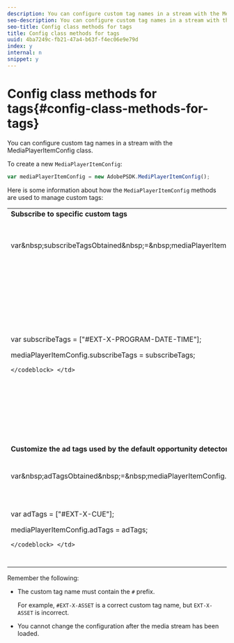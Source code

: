 ```yaml
---
description: You can configure custom tag names in a stream with the MediaPlayerItemConfig class.
seo-description: You can configure custom tag names in a stream with the MediaPlayerItemConfig class.
seo-title: Config class methods for tags
title: Config class methods for tags
uuid: 4ba7249c-fb21-47a4-b63f-f4ec06e9e79d
index: y
internal: n
snippet: y
---
```


# Config class methods for tags{#config-class-methods-for-tags}

You can configure custom tag names in a stream with the MediaPlayerItemConfig class.

To create a new `MediaPlayerItemConfig`: 

```js
var mediaPlayerItemConfig = new AdobePSDK.MediPlayerItemConfig();
```

Here is some information about how the `MediaPlayerItemConfig` methods are used to manage custom tags:  

<table id="table_0AC0973497144DDAB05726E3F031ACD1"> 
 <tbody> 
  <tr> 
   <td colspan="2"> <b>Subscribe to specific custom tags</b> </td> 
  </tr> 
  <tr> 
   <td colname="col1"> 
    <codeblock class="syntax javascript">
      var&amp;nbsp;subscribeTagsObtained&amp;nbsp;=&amp;nbsp;mediaPlayerItemConfig.subscribeTags; 
    </codeblock> </td> 
   <td colname="col2"> <p>Retrieves the current list of subscribed tags. </p> </td> 
  </tr> 
  <tr> 
   <td colname="col1"> 
    <codeblock class="syntax javascript">
      var&nbsp;subscribeTags&nbsp;=&nbsp;["#EXT-X-PROGRAM-DATE-TIME"]; 
     
mediaPlayerItemConfig.subscribeTags&nbsp;=&nbsp;subscribeTags;

    </codeblock> </td> 
   <td colname="col2"> <p>Sets the list of subscribed tags exposed to the application. </p> <p>Your application is also automatically subscribed to all tags that are transmitted through <span class="codeph"> adTags </span>. </p> </td> 
  </tr> 
  <tr> 
   <td colspan="2"> <b>Customize the ad tags used by the default opportunity detector </b> </td> 
  </tr> 
  <tr> 
   <td colname="col1"> 
    <codeblock class="syntax javascript">
      var&amp;nbsp;adTagsObtained&amp;nbsp;=&amp;nbsp;mediaPlayerItemConfig.adTags; 
    </codeblock> </td> 
   <td colname="col2"> <p>Retrieves the current list of ad tags. </p> </td> 
  </tr> 
  <tr> 
   <td colname="col1"> 
    <codeblock class="syntax javascript">
      var&nbsp;adTags&nbsp;=&nbsp;["#EXT-X-CUE"]; 
     
mediaPlayerItemConfig.adTags&nbsp;=&nbsp;adTags;

    </codeblock> </td> 
   <td colname="col2"> <p>Sets the list of ad tags to be used by the default opportunity generator. </p> </td> 
  </tr> 
 </tbody> 
</table>

Remember the following:

* The custom tag name must contain the `#` prefix.

  For example, `#EXT-X-ASSET` is a correct custom tag name, but `EXT-X-ASSET` is incorrect. 

* You cannot change the configuration after the media stream has been loaded.

